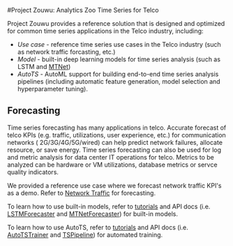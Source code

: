 #Project Zouwu: Analytics Zoo Time Series for Telco 

Project Zouwu provides a reference solution that is designed and optimized for common time series applications in the Telco industry, including:
* _Use case_ - reference time series use cases in the Telco industry (such as network traffic forcasting, etc.)
* _Model_ - built-in deep learning models for time series analysis (such as LSTM and [MTNet](https://arxiv.org/abs/1809.02105))
* _AutoTS_ - AutoML support for building end-to-end time series analysis pipelines (including automatic feature generation, model selection and hyperparameter tuning).


## Forecasting

Time series forecasting has many applications in telco. Accurate forecast of telco KPIs (e.g. traffic, utilizations, user experience, etc.) for communication networks ( 2G/3G/4G/5G/wired) can help predict network failures, allocate resource, or save energy. Time series forecasting can also be used for log and metric analysis for data center IT operations for telco. Metrics to be analyzed can be hardware or VM utilizations, database metrics or servce quality indicators.

We provided a reference use case where we forecast network traffic KPI's as a demo. Refer to [Network Traffic](./use-case/network-traffic) for forecasting.
 
To learn how to use built-in models, refer to [tutorials](./tutorial.md#using-built-in-forecast-models) and API docs (i.e. [LSTMForecaster](./API/LSTMForecaster.md) and [MTNetForecaster](./API/MTNetForecaster.md)) for built-in models. 

To learn how to use AutoTS, refer to [tutorials](./tutorial.md#using-autots) and API docs (i.e. [AutoTSTrainer](./API/AutoTSTrainer.md) and [TSPipeline](./API/TSPipeline.md)) for automated training.


